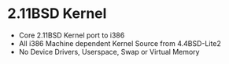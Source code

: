 # 2.11BSD Kernel
- Core 2.11BSD Kernel port to i386
- All i386 Machine dependent Kernel Source from 4.4BSD-Lite2
- No Device Drivers, Userspace, Swap or Virtual Memory
